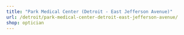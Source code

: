 ```yaml
---
title: "Park Medical Center (Detroit - East Jefferson Avenue)"
url: /detroit/park-medical-center-detroit-east-jefferson-avenue/
shop: optician
---
```

